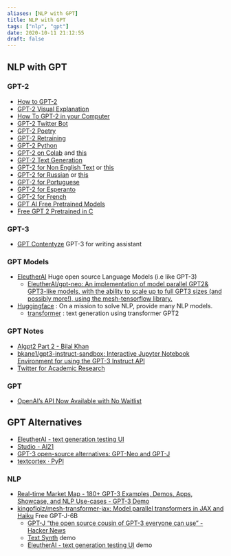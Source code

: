 ```yaml
---
aliases: [NLP with GPT]
title: NLP with GPT
tags: ["nlp", "gpt"]
date: 2020-10-11 21:12:55
draft: false
---
```


## NLP with GPT

### GPT-2

- [How to GPT-2](https://minimaxir.com/2019/09/howto-gpt2/)
- [GPT-2 Visual Explanation](https://jalammar.github.io/illustrated-gpt2/)
- [How To GPT-2 in your Computer](https://lambdalabs.com/blog/run-openais-new-gpt-2-text-generator-code-with-your-gpu/)
- [GPT-2 Twitter Bot](https://towardsdatascience.com/how-to-make-a-gpt2-twitter-bot-8669df60e60a)
- [GPT-2 Poetry](https://www.gwern.net/GPT-2)
- [GPT-2 Retraining](https://medium.com/@ngwaifoong92/beginners-guide-to-retrain-gpt-2-117m-to-generate-custom-text-content-8bb5363d8b7f)
- [GPT-2 Python](https://www.analyticsvidhya.com/blog/2019/07/openai-gpt2-text-generator-python/)
- [GPT-2 on Colab](https://colab.research.google.com/github/ilopezfr/gpt-2/blob/master/gpt-2-playground_.ipynb) and [this](https://colab.research.google.com/drive/1VLG8e7YSEwypxU-noRNhsv5dW4NfTGce)
- [GPT-2 Text Generation](https://www.extremetech.com/computing/293785-create-your-own-state-of-the-art-text-generation-system)
- [GPT-2 for Non English Text](https://github.com/huggingface/transformers/issues/1407) or [this](https://github.com/huggingface/transformers/issues/1356)
- [GPT-2 for Russian](https://github.com/mgrankin/ru_transformers) or [this](https://github.com/huggingface/transformers/issues/1560)
- [GPT-2 for Portuguese](https://medium.com/@pierre_guillou/faster-than-training-from-scratch-fine-tuning-the-english-gpt-2-in-any-language-with-hugging-f2ec05c98787)
- [GPT-2 for Esperanto](https://huggingface.co/blog/how-to-train)
- [GPT-2 for French](https://medium.com/@timohear/retraining-gpt-2-to-write-love-letters-in-french-92ae938bc452)
- [GPT AI Free Pretrained Models](https://www.booste.io/pretrained-models)
- [Free GPT 2 Pretrained in C](https://bellard.org/nncp/gpt2tc.html)

### GPT-3

- [GPT Contentyze](http://gpt.contentyze.com/) GPT-3 for writing assistant

### GPT Models

- [EleutherAI](https://docs.google.com/document/d/1wfCZBd18DMNt6YcC6boPNMd9qzzH3zpHHfKj4dezk0g/edit#) Huge open source Language Models (i.e like GPT-3)
  - [EleutherAI/gpt-neo: An implementation of model parallel GPT2& GPT3-like models, with the ability to scale up to full GPT3 sizes (and possibly more!), using the mesh-tensorflow library.](https://github.com/EleutherAI/gpt-neo/)
- [Huggingface](https://huggingface.co/) : On a mission to solve NLP, provide many NLP models.
    - [transformer](https://transformer.huggingface.co/) : text generation using transformer GPT2

### GPT Notes

- [Algpt2 Part 2 - Bilal Khan](https://bkkaggle.github.io/blog/algpt2/2020/07/17/ALGPT2-part-2.html)
- [bkane1/gpt3-instruct-sandbox: Interactive Jupyter Notebook Environment for using the GPT-3 Instruct API](https://github.com/bkane1/gpt3-instruct-sandbox)
- [Twitter for Academic Research](https://developer.twitter.com/en/portal/petition/academic/is-it-right-for-you)

### GPT

- [OpenAI’s API Now Available with No Waitlist](https://openai.com/blog/api-no-waitlist/)

## GPT Alternatives

- [EleutherAI - text generation testing UI](https://6b.eleuther.ai/)
- [Studio - AI21](https://studio.ai21.com/sign-up)
- [GPT-3 open-source alternatives: GPT-Neo and GPT-J](https://nlpcloud.io/gpt-3-open-source-alternatives-gpt-j-gpt-neo.html)
- [textcortex · PyPI](https://pypi.org/project/textcortex/)

### NLP

- [Real-time Market Map - 180+ GPT-3 Examples, Demos, Apps, Showcase, and NLP Use-cases - GPT-3 Demo](https://gpt3demo.com/map)
- [kingoflolz/mesh-transformer-jax: Model parallel transformers in JAX and Haiku](https://github.com/kingoflolz/mesh-transformer-jax) Free GPT-J-6B
    - [GPT-J “the open source cousin of GPT-3 everyone can use” - Hacker News](https://news.ycombinator.com/item?id=27727009)
    - [Text Synth](https://bellard.org/textsynth/) demo
    - [EleutherAI - text generation testing UI](https://6b.eleuther.ai/) demo
